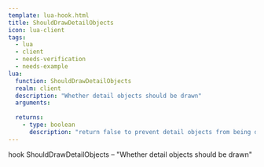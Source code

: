 ```yaml
---
template: lua-hook.html
title: ShouldDrawDetailObjects
icon: lua-client
tags:
  - lua
  - client
  - needs-verification
  - needs-example
lua:
  function: ShouldDrawDetailObjects
  realm: client
  description: "Whether detail objects should be drawn"
  arguments:
  
  returns:
    - type: boolean
      description: "return false to prevent detail objects from being drawn"
---
```


<div class="lua__search__keywords">
hook ShouldDrawDetailObjects &#x2013; "Whether detail objects should be drawn"
</div>

